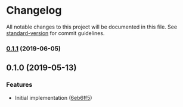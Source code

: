 # Changelog

All notable changes to this project will be documented in this file. See [standard-version](https://github.com/conventional-changelog/standard-version) for commit guidelines.

### [0.1.1](https://github.com/cfware/footer/compare/v0.1.0...v0.1.1) (2019-06-05)



## 0.1.0 (2019-05-13)


### Features

* Initial implementation ([6eb6ff5](https://github.com/cfware/footer/commit/6eb6ff5))
